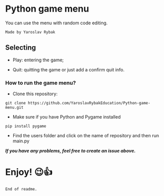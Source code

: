 # Python game menu

You can use the menu with random code editing.

```
Made by Yaroslav Rybak
```

## Selecting

- Play: entering the game;

- Quit: quitting the game or just add a confirm quit info.

### How to run the game menu?

- Clone this repository:

```
git clone https://github.com/YaroslavRybakEducation/Python-game-menu.git
```
- Make sure if you have Python and Pygame installed

```
pip install pygame
```

- Find the users folder and click on the name of repository and then run main.py

***If you have any problems, feel free to create an issue above.***

# Enjoy! 😉👍

```
End of readme.
```